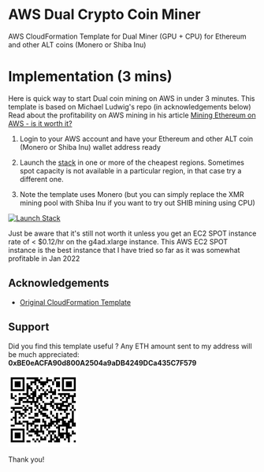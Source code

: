 # AWS Dual Crypto Coin Miner

AWS CloudFormation Template for Dual Miner (GPU + CPU) for Ethereum and other ALT coins (Monero or Shiba Inu)

# Implementation (3 mins)

Here is quick way to start Dual coin mining on AWS in under 3 minutes. This template is based on Michael Ludwig's repo (in acknowledgements below)
Read about the profitability on AWS mining in his article [Mining Ethereum on AWS - is it worth it?](https://michael-ludvig.medium.com/mining-ethereum-on-aws-is-it-worth-it-f13645c12eec)

1. Login to your AWS account and have your Ethereum and other ALT coin (Monero or Shiba Inu) wallet address ready

2. Launch the [stack](https://github.com/awsdataarchitect/aws-eth-xmr-shib-dual-miner/blob/main/miner.yaml) in one or more of the cheapest regions. Sometimes spot capacity is not available in a particular region, in that case try a different one.

3. Note the template uses Monero (but you can simply replace the XMR mining pool with Shiba Inu if you want to try out SHIB mining using CPU)

[![Launch Stack](https://s3.amazonaws.com/cloudformation-examples/cloudformation-launch-stack.png)](https://console.aws.amazon.com/cloudformation/home?region=us-east-1#/stacks/new?stackName=awsdualminer&templateURL=https://aws-dual-miner.s3.amazonaws.com/miner.yaml)

Just be aware that it's still not worth it unless you get an EC2 SPOT instance rate of < $0.12/hr on the g4ad.xlarge instance. This AWS EC2 SPOT instance is the best instance that I have tried so far as it was somewhat profitable in Jan 2022 

## Acknowledgements
 
 - [Original CloudFormation Template](https://github.com/mludvig/aws-ethereum-miner)



## Support

Did you find this template useful ? Any ETH amount sent to my address will be much appreciated: **0xBE0eACFA90d800A2504a9aDB4249DCa435C7F579**

![Logo](https://github.com/awsdataarchitect/aws-eth-xmr-shib-dual-miner/blob/main/qr.PNG)

Thank you!

